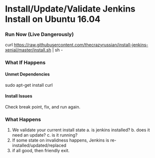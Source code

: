 # Install/Update/Validate Jenkins Install on Ubuntu 16.04

### Run Now (Live Dangerously)
 curl https://raw.githubusercontent.com/thecrazyrussian/install-jenkins-xenial/master/install.sh | sh -

### What If Happens
####  Unmet Dependencies
  sudo apt-get install curl
#### Install Issues
  Check break point, fix, and run again.

### What Happens
1. We validate your current install state
  a. is jenkins installed?
  b. does it need an update?
  c. is it running?
2. If some state on invalidness happens, Jenkins is re-installed/updated/replaced
3. if all good, then friendly exit.
